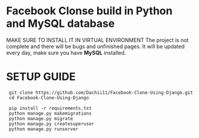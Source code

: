 # Facebook Clonse build in Python and MySQL database
MAKE SURE TO INSTALL IT IN VIRTUAL ENVIRONMENT
The project is not complete and there will be bugs and unfinished pages.
It will be updated every day, make sure you have **MySQL** installed.

# SETUP GUIDE
     git clone https://github.com/Dachii11/Facebook-Clone-Using-Django.git
     cd Facebook-Clone-Using-Django
   
     pip install -r requirements.txt
     python manage.py makemigrations
     python manage.py migrate
     python manage.py createsuperuser
     python manage.py runserver
